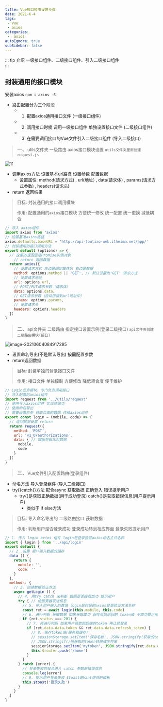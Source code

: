 ```yaml
---
title: Vue接口模块设置步骤
date: 2021-6-4 
tags:
 - Vue
 - axios
categories:
 -  axios
autoIgnore: true
subSidebar: false
---
```


::: tip 介绍
一级接口组件、二级接口组件、引入二级接口组件<br>
:::

<!-- more -->

## 封装通用的接口模块

安装axios `npm i axios -S`

* 路由配置分为三个阶段
  * 1. 配置axios通用接口文件 (一级接口组件)
  * 2. 调用接口时候 调用一级接口组件 单独设置接口文件 (二级接口组件)
  * 3. 在需要调用接口的Vue文件引入二级接口组件 (导入二级接口)

> <big>一、</big>utils文件夹 一级路由 axios接口模块设置  `utils文件夹里面创建 request.js`

![11](https://i.loli.net/2021/06/04/l4R3Z1oLAGnmx6X.png)

- 调用axios方法 设置基本url路径 设置参数 配置数据
  - 设置属性:  method(请求方式) , url(地址) , data(请求体) , params(请求方式参数) , headers(请求头)
- return 返回结果

> 目标: 封装通用的接口调用模块
>
> 作用: 配置通用的`axios`接口模块 方便统一修改 统一配置 统一更换 减低耦合

```js
// 导入 axios组件
import axios from 'axios'
// 设置基准axios路径
axios.defaults.baseURL = 'http://api-toutiao-web.itheima.net/app/'
// 封装通用的接口调用方法
export default (options) => {
  // 这里的返回值是Promise实例对象
    // return 返回数据
  return axios({
    // 设置请求方式 左边是固定属性名 右边是数据
    method: options.method || 'GET', // 默认设置为'GET' 请求方式
    // 设置请求地址
    url: options.url,
    // POST/PUT请求参数（请求体）
    data: options.data,
    // GET请求参数（自动拼接到url地址中）
    params: options.params,
    // 设置请求头
    headers: options.headers
  })
}

```

> <big>二、</big>api文件夹 二级路由 指定接口设置示例(登录二级接口) `api文件夹创建 二级路由模块(接口)`

![image-20210604084917295](https://i.loli.net/2021/06/04/rVzQ9DwZpHEboj6.png)

* 设置命名导出(不是默认导出) 按需配置参数 
* return返回数据

> 目标: 封装单独的登录接口文件 
>
> 作用: 接口文件 单独控制 方便修改 降低耦合度 便于维护

```js
// Login业务模块，专门负责调用接口
// 导入配置的axios组件
import request from '../utils/request'
// 使用导入axios组件 实现登录功
// 使用命名导出
// 需要设置形参 获取页面的数据 传给axios组件
export const login = (mobile, code) => {
  // 返回数据设置 return
  return request({
    method: 'POST',
    url: 'v1_0/authorizations',
    data: { // 跟服务器比对数据
      mobile,
      code
    }
  })
}
```

> <big>三、</big>Vue文件引入配置路由(登录组件)

* 命名方法 导入登录组件  (导入二级接口)
* try{}catch{}方法 配合async 获取数据 正确登入 错误提示用户
  * try{}是获取正确数据(用于成功登录) catch{}是获取错误信息(用户提示用户)
    * 类似于 if else方法

> 目标: 导入命名导出的 二级路由接口 获取数据 
>
> 作用: 判断用户是否登录成功 登录成功转到相应界面 登录失败提示用户

```js
// 1. 传入 login axios 组件 login是登录验证axios命名方法名称
import { login } from '../api/login'
export default {
  // 2. 设置 用户输入数据的储存
  data () {
    return {
      mobile: '',
      code: ''
    }
  },
  methods: {
    // 3. 创建数据验证方法
    async getLogin () {
      // 4. 用try catch 来判断 数据是否接收成功 提示用户
      try { // 给服务器发送信息
        // 5. 传入用户输入的数值 login是封装的axios登录验证方法名称
        const ret = await login(this.mobile, this.code)
        // 6. 进行判断 获取数据 如果获取成功 保存后端返回的 token值 不成功提示用户
        if (ret.status === 201) {
          // 7. 再进行判断 如果用户获取到后端的token 再让其登录
          if (ret.data.data.token && ret.data.data.refresh_token) {
            // 8. 保存token值(服务器缓存)
            // sessionStorage.setItem('保存名称', JSON.stringify(获取的token路径)); 保存token到服务器缓存
            // JSON.stringif()把获取的token转换成字符串
            sessionStorage.setItem('mytoken', JSON.stringify(ret.data.data))
            this.$router.push('/home')
          }
        }
      } catch (error) {
        // 登录失败时候会进入 catch 参数是错误信息
        console.log(error)
        // 9. 提示用户登录失败 $toast是Vant提供的模板
        this.$toast('登录失败')
      }
    }
  }
}
```

